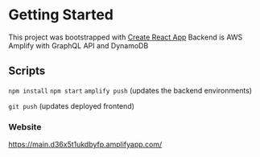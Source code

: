 # Getting Started

This project was bootstrapped with [Create React App](https://github.com/facebook/create-react-app)
Backend is AWS Amplify with GraphQL API and DynamoDB

## Scripts
``` npm install ```
``` npm start ```
``` amplify push ``` (updates the backend environments)

``` git push ``` (updates deployed frontend)

### Website
https://main.d36x5t1ukdbyfp.amplifyapp.com/
